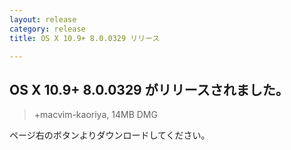 ```yaml
---
layout: release
category: release
title: OS X 10.9+ 8.0.0329 リリース

---
```

## OS X 10.9+ 8.0.0329 がリリースされました。

> +macvim-kaoriya, 14MB DMG

ページ右のボタンよりダウンロードしてください。
